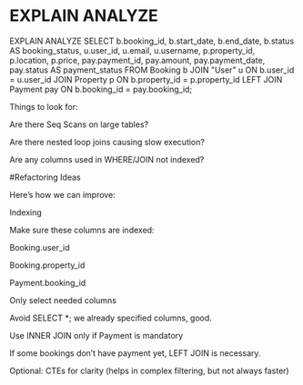 # EXPLAIN ANALYZE
EXPLAIN ANALYZE
SELECT 
    b.booking_id,
    b.start_date,
    b.end_date,
    b.status AS booking_status,
    u.user_id,
    u.email,
    u.username,
    p.property_id,
    p.location,
    p.price,
    pay.payment_id,
    pay.amount,
    pay.payment_date,
    pay.status AS payment_status
FROM Booking b
JOIN "User" u ON b.user_id = u.user_id
JOIN Property p ON b.property_id = p.property_id
LEFT JOIN Payment pay ON b.booking_id = pay.booking_id;

Things to look for:

Are there Seq Scans on large tables?

Are there nested loop joins causing slow execution?

Are any columns used in WHERE/JOIN not indexed?

#Refactoring Ideas

Here’s how we can improve:

Indexing

Make sure these columns are indexed:

Booking.user_id

Booking.property_id

Payment.booking_id

Only select needed columns

Avoid SELECT *; we already specified columns, good.

Use INNER JOIN only if Payment is mandatory

If some bookings don’t have payment yet, LEFT JOIN is necessary.

Optional: CTEs for clarity (helps in complex filtering, but not always faster)
